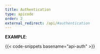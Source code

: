 ```yaml
---
title: Authentication
type: apicode
order: 2
external_redirect: /api/#authentication
---
```

**EXAMPLE**:

{{< code-snippets basename="api-auth" >}}

